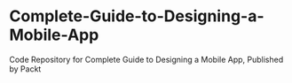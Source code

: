 


# Complete-Guide-to-Designing-a-Mobile-App
Code Repository for Complete Guide to Designing a Mobile App, Published by Packt
